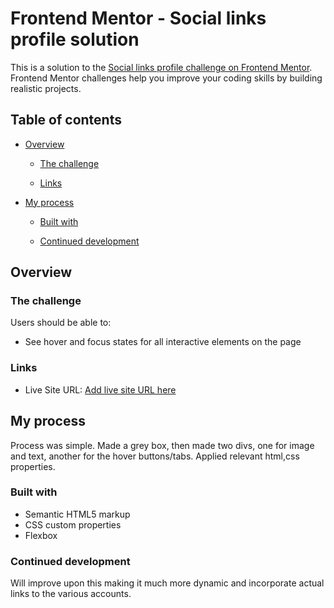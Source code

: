 # Frontend Mentor - Social links profile solution

This is a solution to the [Social links profile challenge on Frontend Mentor](https://www.frontendmentor.io/challenges/social-links-profile-UG32l9m6dQ). Frontend Mentor challenges help you improve your coding skills by building realistic projects. 

## Table of contents

- [Overview](#overview)
  - [The challenge](#the-challenge)
  
  - [Links](#links)
- [My process](#my-process)
  - [Built with](#built-with)
  
  - [Continued development](#continued-development)
 



## Overview

### The challenge

Users should be able to:

- See hover and focus states for all interactive elements on the page



### Links


- Live Site URL: [Add live site URL here](https://your-live-site-url.com)

## My process
Process was simple. Made a grey box, then made two divs, one for image and text, another for the hover buttons/tabs. Applied relevant html,css properties.

### Built with

- Semantic HTML5 markup
- CSS custom properties
- Flexbox




### Continued development

Will improve upon this making it much more dynamic and incorporate actual links to the various accounts.


